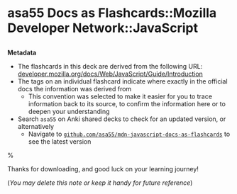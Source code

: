 # asa55 Docs as Flashcards::Mozilla Developer Network::JavaScript

##

**Metadata**

- The flashcards in this deck are derived from the following URL: [developer.mozilla.org/docs/Web/JavaScript/Guide/Introduction](https://developer.mozilla.org/docs/Web/JavaScript/Guide/Introduction)
- The tags on an individual flashcard indicate where exactly in the official docs the information was derived from
  - This convention was selected to make it easier for you to trace information back to its source, to confirm the information here or to deepen your understanding
- Search `asa55` on Anki shared decks to check for an updated version, or alternatively
  - Navigate to [`github.com/asa55/mdn-javascript-docs-as-flashcards`](https://github.com/asa55/mdn-javascript-docs-as-flashcards) to see the latest version

%

Thanks for downloading, and good luck on your learning journey!

(_You may delete this note or keep it handy for future reference_)
